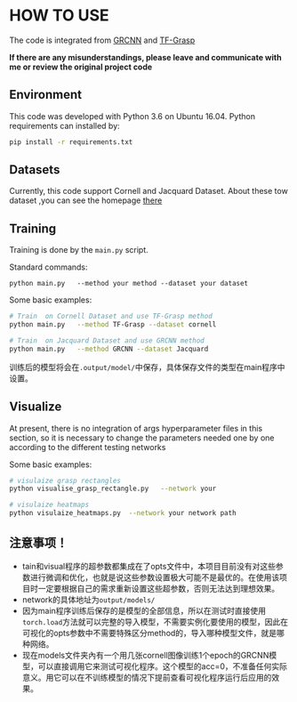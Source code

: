 # HOW TO USE

The code is integrated from [GRCNN](#https://github.com/skumra/robotic-grasping) and [TF-Grasp](#https://github.com/WangShaoSUN/grasp-transformer)

**If there are any misunderstandings, please leave and communicate with me or review the original project code**

## Environment
This code was developed with Python 3.6 on Ubuntu 16.04.  Python requirements can installed by:

```bash
pip install -r requirements.txt
```

## Datasets


Currently, this code support Cornell and Jacquard Dataset. 
About these tow dataset ,you can see the homepage [there](https://github.com/YangXuanyi/grasp-encyclopedia#Datasets)


## Training

Training is done by the `main.py` script.  

Standard commands:

```
python main.py   --method your method --dataset your dataset
```

Some basic examples:

```bash
# Train  on Cornell Dataset and use TF-Grasp method
python main.py   --method TF-Grasp --dataset cornell

# Train  on Jacquard Dataset and use GRCNN method
python main.py   --method GRCNN --dataset Jacquard
```

训练后的模型将会在`.output/model/`中保存，具体保存文件的类型在main程序中设置。

## Visualize

At present, there is no integration of args hyperparameter files in this section, so it is necessary to change the parameters needed one by one according to the different testing networks


Some basic examples:
```bash
# visulaize grasp rectangles
python visualise_grasp_rectangle.py   --network your 

# visulaize heatmaps
python visulaize_heatmaps.py  --network your network path
```

## 注意事项！
* tain和visual程序的超参数都集成在了opts文件中，本项目目前没有对这些参数进行微调和优化，也就是说这些参数设置极大可能不是最优的。在使用该项目时一定要根据自己的需求重新设置这些超参数，否则无法达到理想效果。
* network的具体地址为`output/models/`
* 因为main程序训练后保存的是模型的全部信息，所以在测试时直接使用`torch.load`方法就可以完整的导入模型，不需要实例化要使用的模型，因此在可视化的opts参数中不需要特殊区分method的，导入哪种模型文件，就是哪种网络。
* 现在models文件夹內有一个用几张cornell图像训练1个epoch的GRCNN模型，可以直接调用它来测试可视化程序。这个模型的acc=0，不准备任何实际意义。用它可以在不训练模型的情况下提前查看可视化程序运行后应用的效果。